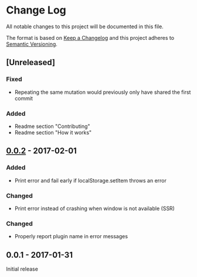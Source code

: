 # Change Log
All notable changes to this project will be documented in this file.

The format is based on [Keep a Changelog](http://keepachangelog.com/)
and this project adheres to [Semantic Versioning](http://semver.org/).

## [Unreleased]
### Fixed
- Repeating the same mutation would previously only have shared the first commit

### Added
- Readme section "Contributing"
- Readme section "How it works"

## [0.0.2] - 2017-02-01
### Added
- Print error and fail early if localStorage.setItem throws an error

### Changed
- Print error instead of crashing when window is not available (SSR)

### Changed
- Properly report plugin name in error messages

## 0.0.1 - 2017-01-31
Initial release

[0.0.2]: https://github.com/xanf/vuex-shared-mutations/compare/v0.0.1...v0.0.2
